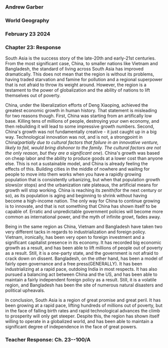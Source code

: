 ### Andrew Garber
### World Geography
### February 23 2024
### Chapter 23: Response


South Asia is the success story of the late-20th and early-21st centuries. From the most significant case, China, to smaller nations like Vietnam and Bangladesh, the standard of living across South Asia has improved dramatically. This does not mean that the region is without its problems, having traded starvation and famine for pollution and a regional superpower that is not afraid to throw its weight around. However, the region is a testament to the power of globalization and the ability of nations to lift themselves out of poverty.

China, under the liberalization efforts of Deng Xiaoping, achieved the greatest economic growth in human history. That statement is misleading for two reasons though. First, China was starting from an artifically low base. Killing tens of millions of people, destroying your own economy, and then rebuilding it will lead to some impressive growth numbers. Second, China's growth was not fundamentally creative - it just caught up in a big way. Technological innovation was not, and is not, a strongpoint in China(*partially due to cultural factors that failure in an innovative venture, likely to fail, would bring dishonor to the family. The cultural factors are not the only reason, but they are a significant one*). China's growth was based on cheap labor and the ability to produce goods at a lower cost than anyone else. This is not a sustainable model, and China is already feeling the effects of this. Building cities in the middle of nowhere and waiitng for people to move into them works when you have a rapidly growing population that is consistently urbanizing, but when that population growth slows(or stops) and the urbanization rate plateaus, the artificial means for growth will stop working. China is reaching its zenith(for the next century or so), as its population is aging and beginning to shrink without having become a high-income nation. The only way for China to continue growing is to innovate, and that is not something that China has shown itself to be capable of. Erratic and unpredictable government policies will become more common as international power, and the myth of infinite growt, fades away. 

Being in the same region as China, Vietnam and Bangladesh have taken two very different tacks in regards to industrialization and foreign policy. Vietnam, ironically, has been very open to foreign investment and a significant capitalist presence in its economy. It has recorded big economic growth as a result, and has been able to lift millions of people out of poverty as a result. Still, it is a one-party state, and the government is not afraid to crack down on dissent. Bangladesh, on the other hand, has been a model of fairly open governance and a free press(GENERALLY). It has been industrializing at a rapid pace, outdoing India in most respects. It has also pursued a balancing act between China and the US, and has been able to maintain a fairly independent foreign policy as a result. Still, it is a volatile region, and Bangladesh has been the site of numerous natural disasters and political upheavals.

In conclusion, South Asia is a region of great promise and great peril. It has been growing at a rapid pace, lifting hundreds of millions out of poverty, but in the face of falling birth rates and rapid technological advances the climb to prosperity will only get steeper. Despite this, the region has shown itself willing to operate in a globalized world, and has been able to maintain a significant degree of independence in the face of great powers.

### Teacher Response: Ch. 23--100/A
